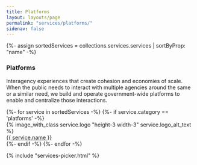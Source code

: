 ```yaml
---
title: Platforms
layout: layouts/page
permalink: "services/platforms/"
sidenav: false
---
```


{%- assign sortedServices = collections.services.services | sortByProp: "name" -%}

<div class="grid-row padding-bottom-4">
<h3 class="margin-bottom-0">Platforms</h3>
<p>
<span class="text-bold">Interagency experiences that create cohesion and economies of scale.</span>
When the public needs to interact with multiple agencies around the same or a similar need, we build and operate government-wide platforms to enable and centralize those interactions.
</p>
{%- for service in sortedServices -%}
{%- if service.category == 'platforms' -%}
<div class="desktop:grid-col-2 display-flex flex-column flex-align-center">
  <div class="service-logo">
  {% image_with_class service.logo "height-3 width-3" service.logo_alt_text %}
  </div>
  <div class="service-name">
    <a href="{{service.link}}">{{ service.name }}</a>
  </div>
</div>
{%- endif -%}
{%- endfor -%}
</div>

{% include "services-picker.html" %}
